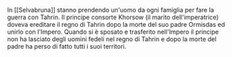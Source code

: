 In [[Selvabruna]] stanno prendendo un'uomo da ogni famiglia per fare la guerra con Tahrin. Il principe consorte Khorsow (il marito dell'imperatrice) doveva ereditare il regno di Tahrin dopo la morte del suo padre Ormisdas ed unirlo con l'Impero. Quando si è sposato e trasferito nell'Impero il principe non ha lasciato degli uomini fedeli nel regno di Tahrin e dopo la morte del padre ha perso di fatto tutti i suoi territori.